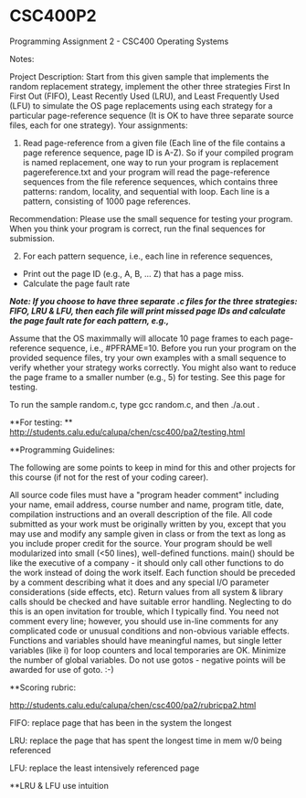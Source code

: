 # CSC400P2
Programming Assignment 2 - CSC400 Operating Systems

Notes:

Project Description: Start from this given sample that implements the random replacement strategy, implement the other three strategies First In First Out (FIFO), Least Recently Used (LRU), and Least Frequently Used (LFU) to simulate the OS page replacements using each strategy for a particular page-reference sequence (It is OK to have three separate source files, each for one strategy). Your assignments:


1) Read page-reference from a given file (Each line of the file contains a page reference sequence, page ID is A-Z). So if your compiled program is named replacement, one way to run your program is replacement   pagereference.txt and your program will read the page-reference sequences from the file reference sequences, which contains three patterns: random, locality, and sequential with loop. Each line is a pattern, consisting of 1000 page references. 

Recommendation: Please use the small sequence for testing your program. When you think your program is correct, run the final sequences for submission. 
 
2) For each pattern sequence, i.e., each line in reference sequences,
  - Print out the page ID (e.g., A, B, ... Z) that has a page miss.
  - Calculate the page fault rate 
 
***Note: If you choose to have three separate .c files for the three strategies: FIFO, LRU & LFU, then each file will print missed page IDs and calculate the page fault rate for each pattern, e.g.,***


Assume that the OS maximmally will allocate 10 page frames to each page-reference sequence, i.e., #PFRAME=10. Before you run your program on the provided sequence files, try your own examples with a small sequence to verify whether your strategy works correctly. You might also want to reduce the page frame to a smaller number (e.g., 5) for testing. See this page for testing.

To run the sample random.c, type gcc random.c, and then ./a.out . 



**For testing: ** http://students.calu.edu/calupa/chen/csc400/pa2/testing.html



**Programming Guidelines:

The following are some points to keep in mind for this and other projects for this course (if not for the rest of your coding career).

All source code files must have a "program header comment" including your name, email address, course number and name, program title, date, compilation instructions and an overall description of the file.
All code submitted as your work must be originally written by you, except that you may use and modify any sample given in class or from the text as long as you include proper credit for the source.
Your program should be well modularized into small (<50 lines), well-defined functions.
main() should be like the executive of a company - it should only call other functions to do the work instead of doing the work itself.
Each function should be preceded by a comment describing what it does and any special I/O parameter considerations (side effects, etc).
Return values from all system & library calls should be checked and have suitable error handling. Neglecting to do this is an open invitation for trouble, which I typically find.
You need not comment every line; however, you should use in-line comments for any complicated code or unusual conditions and non-obvious variable effects.
Functions and variables should have meaningful names, but single letter variables (like i) for loop counters and local temporaries are OK.
Minimize the number of global variables.
Do not use gotos - negative points will be awarded for use of goto.  :-)


**Scoring rubric:

http://students.calu.edu/calupa/chen/csc400/pa2/rubricpa2.html


FIFO: replace page that has been in the system the longest

LRU:  replace the page that has spent the longest time in mem w/0 being referenced

LFU:  replace the least intensively referenced page

**LRU & LFU use intuition
